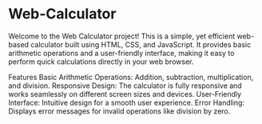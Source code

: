 # Web-Calculator

Welcome to the Web Calculator project! This is a simple, yet efficient web-based calculator built using HTML, CSS, and JavaScript. It provides basic arithmetic operations and a user-friendly interface, making it easy to perform quick calculations directly in your web browser.

Features
Basic Arithmetic Operations: Addition, subtraction, multiplication, and division.
Responsive Design: The calculator is fully responsive and works seamlessly on different screen sizes and devices.
User-Friendly Interface: Intuitive design for a smooth user experience.
Error Handling: Displays error messages for invalid operations like division by zero.
